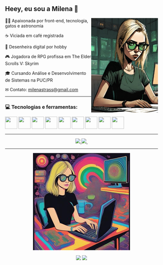 ## Heey, eu sou a Milena 👋

<div>
    <img src="img/desenho-perfil.jpg" alt="Ilustração da Milena" align="right" width="220px" />	
</div>

👩‍💻 Apaixonada por front-end, tecnologia, gatos e astronomia

☕ Viciada em café registrada

🎨 Desenheira digital por hobby

🎮 Jogadora de RPG profissa em The Elder Scrolls V: Skyrim

🎓 Cursando Análise e Desenvolvimento de Sistemas na PUC/PR

✉ Contato: milenastrass@gmail.com

---

### 💻 Tecnologias e ferramentas: 
<img src="https://cdn.jsdelivr.net/gh/devicons/devicon/icons/html5/html5-original.svg" width="40" height="40"/> <img src="https://cdn.jsdelivr.net/gh/devicons/devicon/icons/css3/css3-original.svg" width="40" height="40"/> <img src="https://cdn.jsdelivr.net/gh/devicons/devicon/icons/javascript/javascript-original.svg" width="40" height="40" /> <img src="https://cdn.jsdelivr.net/gh/devicons/devicon@latest/icons/typescript/typescript-plain.svg" width="40" height="40" /> <img src="https://cdn.jsdelivr.net/gh/devicons/devicon/icons/react/react-original.svg" width="40" height="40"/> <img src="https://cdn.jsdelivr.net/gh/devicons/devicon/icons/nodejs/nodejs-original.svg" width="40" height="40"/>
<img src="https://cdn.jsdelivr.net/gh/devicons/devicon/icons/bootstrap/bootstrap-plain.svg" width="40" height="40"/> 
<img src="https://cdn.jsdelivr.net/gh/devicons/devicon/icons/git/git-original.svg" width="40" height="40"/> <img src="https://cdn.jsdelivr.net/gh/devicons/devicon/icons/github/github-original.svg" width="40" height="40"/> 

-----

<div align="center">
	<a href="https://github.com/miistrass">
	<img height="180em" src="https://github-readme-stats.vercel.app/api?username=miistrass&show_icons=true&theme=dracula&include_all_commits=true&count_private=true"/>
	<img height="180em" src="https://github-readme-stats.vercel.app/api/top-langs/?username=miistrass&layout=compact&langs_count=7&theme=dracula"/>
	<img />
</div>

-----

<p align="center">
	<img width="320" height="320" src="/img/psico-mi.jpg" alt="Ilustração psicodélica da Milena">
</p>

<div align="center">
	<a href="https://instagram.com/miistrass" target="_blank"><img src="https://img.shields.io/badge/-Instagram-%23E4405F?style=for-the-badge&logo=instagram&logoColor=white" target="_blank"></a>
	<a href="https://www.linkedin.com/in/milena-strassburger" target="_blank"><img src="https://img.shields.io/badge/-LinkedIn-%230077B5?style=for-the-badge&logo=linkedin&logoColor=white" target="_blank"></a>
</div>

